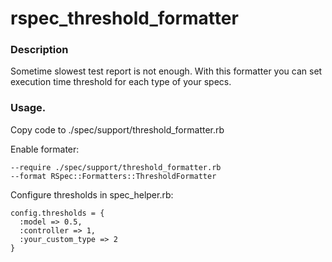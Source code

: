 rspec_threshold_formatter
=========================

### Description
Sometime slowest test report is not enough. With this formatter you can set execution time threshold for each type of your specs.

### Usage.

Copy code to ./spec/support/threshold_formatter.rb 

Enable formater:
```
--require ./spec/support/threshold_formatter.rb
--format RSpec::Formatters::ThresholdFormatter
```
Configure thresholds in spec_helper.rb:
```
config.thresholds = {
  :model => 0.5,
  :controller => 1,
  :your_custom_type => 2
}
```

